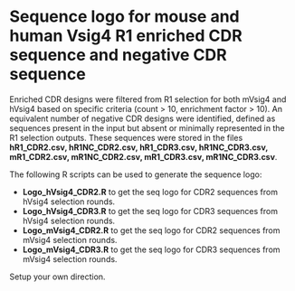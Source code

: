 # Sequence logo for mouse and human Vsig4 R1 enriched CDR sequence and negative CDR sequence

Enriched CDR designs were filtered from R1 selection for both mVsig4 and hVsig4 based on specific criteria (count > 10, enrichment factor > 10). An equivalent number of negative CDR designs were identified, defined as sequences present in the input but absent or minimally represented in the R1 selection outputs. These sequences were stored in the files **hR1_CDR2.csv, hR1NC_CDR2.csv, hR1_CDR3.csv, hR1NC_CDR3.csv, mR1_CDR2.csv, mR1NC_CDR2.csv, mR1_CDR3.csv, mR1NC_CDR3.csv**.

The following R scripts can be used to generate the sequence logo: 

- **Logo_hVsig4_CDR2.R** to get the seq logo for CDR2 sequences from hVsig4 selection rounds. 
- **Logo_hVsig4_CDR3.R** to get the seq logo for CDR3 sequences from hVsig4 selection rounds. 
- **Logo_mVsig4_CDR2.R** to get the seq logo for CDR2 sequences from mVsig4 selection rounds. 
- **Logo_mVsig4_CDR3.R** to get the seq logo for CDR3 sequences from mVsig4 selection rounds. 

Setup your own direction.

